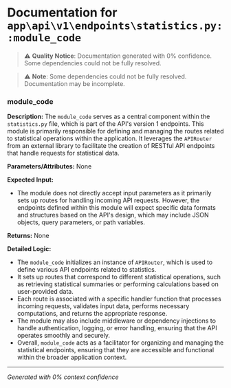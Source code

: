 # Documentation for `app\api\v1\endpoints\statistics.py::module_code`

> ⚠️ **Quality Notice**: Documentation generated with 0% confidence. Some dependencies could not be fully resolved.


> ⚠️ **Note**: Some dependencies could not be fully resolved. Documentation may be incomplete.
### module_code

**Description:**
The `module_code` serves as a central component within the `statistics.py` file, which is part of the API's version 1 endpoints. This module is primarily responsible for defining and managing the routes related to statistical operations within the application. It leverages the `APIRouter` from an external library to facilitate the creation of RESTful API endpoints that handle requests for statistical data.

**Parameters/Attributes:**
None

**Expected Input:**
- The module does not directly accept input parameters as it primarily sets up routes for handling incoming API requests. However, the endpoints defined within this module will expect specific data formats and structures based on the API's design, which may include JSON objects, query parameters, or path variables.

**Returns:**
None

**Detailed Logic:**
- The `module_code` initializes an instance of `APIRouter`, which is used to define various API endpoints related to statistics.
- It sets up routes that correspond to different statistical operations, such as retrieving statistical summaries or performing calculations based on user-provided data.
- Each route is associated with a specific handler function that processes incoming requests, validates input data, performs necessary computations, and returns the appropriate response.
- The module may also include middleware or dependency injections to handle authentication, logging, or error handling, ensuring that the API operates smoothly and securely.
- Overall, `module_code` acts as a facilitator for organizing and managing the statistical endpoints, ensuring that they are accessible and functional within the broader application context.

---
*Generated with 0% context confidence*
